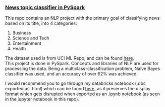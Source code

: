 ### [News topic classifier in PySpark](https://databricks-prod-cloudfront.cloud.databricks.com/public/4027ec902e239c93eaaa8714f173bcfc/5765572329082963/819669162567595/1062157151406693/latest.html)

This repo contains an NLP project with the primary goal of classifying news based on its title, into 4 categories:
1. Business
2. Science and Tech
3. Entertainment
4. Health

The dataset used is from UCI ML Repo, and can be found [here](http://archive.ics.uci.edu/ml/datasets/News+Aggregator).  
This project is done in PySpark.
Concepts and libraries of NLP are used for processing the data.
Being a multiclass-classification problem, Naïve Bayes classifier was used, and an accuracy of over 92% was achieved. 

I would recommend you to go through my databricks notebook (.dbc exported as .html) which can be found [here](https://databricks-prod-cloudfront.cloud.databricks.com/public/4027ec902e239c93eaaa8714f173bcfc/5765572329082963/819669162567595/1062157151406693/latest.html), as it preserves the display format which gets disrupted when exported as an .ipynb notebook (as seen in the jupyter notebook in this repo).



